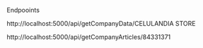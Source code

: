 
Endpooints

http://localhost:5000/api/getCompanyData/CELULANDIA STORE


http://localhost:5000/api/getCompanyArticles/84331371